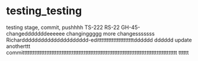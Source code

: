 # testing_testing
testing stage, commit, pushhhh
TS-222
RS-22
GH-45-changedddddddeeeeee
changinggggg
more changesssssss
Richarddddddddddddddddddddd-editttttttttttttttttttttdddddd
dddddd
update
anotherttt
committttttttttttttttttttttttttttttttttttttttttttttttttttttttttttttttttttttttttttttttttttttttttt
tttttt
